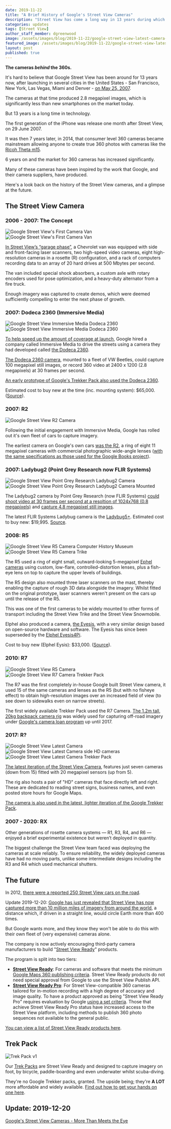 ```yaml
---
date: 2019-11-22
title: "A Brief History of Google's Street View Cameras"
description: "Street View has come a long way in 13 years during which 360 camera technology has seen significant advancements too."
categories: updates
tags: [Street View]
author_staff_member: dgreenwood
image: /assets/images/blog/2019-11-22/google-street-view-latest-camera-trekker-meta.jpg
featured_image: /assets/images/blog/2019-11-22/google-street-view-latest-camera-trekker-sm.jpg
layout: post
published: true
---
```


**The cameras _behind_ the 360s.**

It's hard to believe that Google Street View has been around for 13 years now, after launching in several cities in the United States - San Francisco, New York, Las Vegas, Miami and Denver - [on May 25, 2007](https://techcrunch.com/2013/03/08/inside-google-street-view-from-larry-pages-car-to-the-depths-of-the-grand-canyon/).

The cameras at that time produced 2.8 megapixel images, which is significantly less than new smartphones on the market today. 

But 13 years is a long time in technology.

The first generation of the iPhone was release one month after Street View, on 29 June 2007.

It was then 7 years later, in 2014, that consumer level 360 cameras became mainstream allowing anyone to create true 360 photos with cameras like the [Ricoh Theta m15](https://theta360.com/uk/about/theta/m15.html).

6 years on and the market for 360 cameras has increased significantly.

Many of these cameras have been inspired by the work that Google, and their camera suppliers, have produced.

Here's a look back on the history of the Street View cameras, and a glimpse at the future.

## The Street View Camera

### 2006 - 2007: The Concept

<img class="img-fluid" src="/assets/images/blog/2019-11-22/google-street-view-first-camera-van.png" alt="Google Street View's First Camera Van" title="Google Street View's First Camera Van" />

<img class="img-fluid" src="/assets/images/blog/2019-11-22/google-street-view-first-camera-van-driving.jpg" alt="Google Street View's First Camera Van" title="Google Street View's First Camera Van" />

[In Street View’s “garage phase”](https://www.researchgate.net/publication/220478096_Google_Street_View_Capturing_the_World_at_Street_Level), a Chevrolet van was equipped with side and front-facing laser scanners, two high-speed video cameras, eight high-resolution cameras in a rosette (R) configuration, and a rack of computers recording data to an array of 20 hard drives at 500 Mbytes per second.

The van included special shock absorbers, a custom axle with rotary encoders used for pose optimization, and a heavy-duty alternator from a fire truck.

Enough imagery was captured to create demos, which were deemed sufficiently compelling to enter the next phase of growth.

### 2007: Dodeca 2360 (Immersive Media)

<img class="img-fluid" src="/assets/images/blog/2019-11-22/google-street-view-dodeca-2360.jpg" alt="Google Street View Immersive Media Dodeca 2360" title="Google Street View Immersive Media Dodeca 2360" />

<img class="img-fluid" src="/assets/images/blog/2019-11-22/google-street-view-dodeca-2360-mounted.jpg" alt="Google Street View Immersive Media Dodeca 2360" title="Google Street View Immersive Media Dodeca 2360" />

[To help speed up the amount of coverage at launch](https://gizmodo.com/google-streetview-camera-vehicles-spotted-all-over-us-283159), Google hired a company called Immersive Media to drive the streets using a camera they had developed called [the Dodeca 2360](https://www.wired.com/2007/06/immersive-media/).

[The Dodeca 2360 camera](https://360rumors.com/a-look-back-at-dodeca-first-camera/), mounted to a fleet of VW Beetles, could capture 100 megapixel still images, or record 360 video at 2400 x 1200 (2.8 megapixels) at 30 frames per second.

[An early prototype of Google's Trekker Pack also used the Dodeca 2360](https://www.popularmechanics.com/technology/gadgets/a2300/4232286/).

Estimated cost to buy new at the time (inc. mounting system): $65,000. ([Source](https://www.videomaker.com/community/forums/topic/360-video-camera-immersive-media-system-for-sale-dodeca-2360)).

### 2007: R2

<img class="img-fluid" src="/assets/images/blog/2019-11-22/google-street-view-r2-camera.jpg" alt="Google Street View R2 Camera" title="Google Street View R2 Camera" />

Following the initial engagement with Immersive Media, Google has rolled out it's own fleet of cars to capture imagery.

The earliest camera on Google's own cars [was the R2](https://boingboing.net/2007/06/01/google-street-view-w.html), a ring of eight 11 megapixel cameras with commercial photographic wide-angle lenses ([with the same specifications as those used for the Google Books project](https://en.wikipedia.org/wiki/Google_Street_View)).

### 2007: Ladybug2 (Point Grey Research now FLIR Systems)

<img class="img-fluid" src="/assets/images/blog/2019-11-22/ladybug2-camera-stock.jpg" alt="Google Street View Point Grey Research Ladybug2 Camera" title="Google Street View Dodeca 360" />

<img class="img-fluid" src="/assets/images/blog/2019-11-22/ladybug2-camera-mounted.jpg" alt="Google Street View Point Grey Research Ladybug2 Camera Mounted" title="Google Street View Ladybug2 Camera Mounted" />

The Ladybug2 camera by Point Grey Research (now FLIR Systems) [could shoot video at 30 frames per second at a resoltion of 1024x768 (0.8 megapixels)]((https://www.youtube.com/watch?v=oOLB2n3rvUo)) and [capture 4.8 megapixel still images](https://mechatriks.in/pdf/PTGREY_Complete_Catalog.pdf).

The latest FLIR Systems Ladybug camera is the [Ladybug5+](https://www.flir.co.uk/products/ladybug5plus/). Estimated cost to buy new: $19,995. [Source](https://360rumors.com/flir-ladybug5-8k-360-camera-has-six-23-inch-sony-sensors/).

### 2008: R5

<img class="img-fluid" src="/assets/images/blog/2019-11-22/google-street-view-r5-camera-computer-history-museum.jpg" alt="Google Street View R5 Camera Computer History Museum" title="Google Street View R5 Camera Computer History Museums" />

<img class="img-fluid" src="/assets/images/blog/2019-11-22/google-street-view-r5-camera-trike.jpg" alt="Google Street View R5 Camera Trike" title="Google Street View R5 Camera Trike" />

The R5 used a ring of eight small, outward-looking 5-megapixel [Ephel cameras](https://www.elphel.com/www3/eyesis) using custom, low-flare, controlled-distortion lenses, plus a fish-eye lens on top to capture the upper levels of buildings.

The R5 design also mounted three laser scanners on the mast, thereby enabling the capture of rough 3D data alongside the imagery. Whilst fitted on the original prototype, laser scanners weren't present on the cars up until the release of the R5.

This was one of the first cameras to be widely mounted to other forms of transport including the Street View Trike and the Street View Snowmobile.

Elphel also produced a camera, [the Eyesis](https://www.elphel.com/www3/eyesis), with a very similar design based on open-source hardware and software. The Eyesis has since been superseded by the [Elphel Eyesis4Pi](https://wiki.elphel.com/wiki/Elphel_Eyesis4Pi).

Cost to buy new (Elphel Eysis): $33,000. ([Source](https://www.elphel.com/www3/eyesis)).

### 2010: R7

<img class="img-fluid" src="/assets/images/blog/2019-11-22/google-street-view-r7-camera.png" alt="Google Street View R5 Camera" title="Google Street View R7 Camera" />

<img class="img-fluid" src="/assets/images/blog/2019-11-22/google-street-view-r7-camera-trekker-pack.jpg" alt="Google Street View R7 Camera Trekker Pack" title="Google Street View R7 Camera Trekker Pack" />

The R7 was the first completely in-house Google built Street View camera, it used 15 of the same cameras and lenses as the R5 (but with no fisheye effect) to obtain high-resolution images over an increased field of view (to see down to sidewalks even on narrow streets).

The first widely available Trekker Pack used the R7 Camera. [The 1.2m tall, 20kg backpack camera rig](https://mashable.com/2017/04/27/google-street-trekker-sg/?europe=true) was widely used for capturing off-road imagery under [Google's camera loan program](https://www.google.com/streetview/loan/) up until 2017.

### 2017: R?

<img class="img-fluid" src="/assets/images/blog/2019-11-22/google-street-view-latest-camera.jpg" alt="Google Street View Latest Camera" title="Google Street View Latest Camera" />

<img class="img-fluid" src="/assets/images/blog/2019-11-22/google-street-view-latest-camera-hd-side.jpg" alt="Google Street View Latest Camera side HD cameras" title="Google Street View Latest  Camera side HD cameras" />

<img class="img-fluid" src="/assets/images/blog/2019-11-22/google-street-view-latest-camera-trekker-sm.jpg" alt="Google Street View Latest Camera Trekker Pack" title="Google Street View Latest Camera Trekker Pack" />

[The latest iteration of the Street View Camera](https://arstechnica.com/gadgets/2017/09/googles-street-view-cars-are-now-giant-mobile-3d-scanners/),  features just seven cameras (down from 15) fitted with 20 megapixel sensors (up from 5).

The rig also hosts a pair of "HD" cameras that face directly left and right. These are dedicated to reading street signs, business names, and even posted store hours for Google Maps.

[The camera is also used in the latest, lighter iteration of the Google Trekker Pack](https://blog.google/products/maps/mapping-stories-new-street-view-trekker/).

### 2007 - 2020: RX

Other generations of rosette camera systems — R1, R3, R4, and R6 — enjoyed a brief experimental existence but weren’t deployed in quantity.

The biggest challenge the Street View team faced was deploying the cameras at scale reliably. To ensure reliability, the widely deployed cameras have had no moving parts, unlike some intermediate designs including the R3 and R4 which used mechanical shutters.

## The future

In 2012, [there were a reported 250 Street View cars on the road](https://petapixel.com/2012/10/15/a-glimpse-of-googles-fleet-of-camera-equipped-street-view-cars/). 

Update 2019-12-20: [Google has just revealed that Street View has now captured more than 10 million miles of imagery from around the world](https://www.digitaltrends.com/web/google-reveals-how-many-miles-its-street-view-cars-have-driven-to-date/), a distance which, if driven in a straight line, would circle Earth more than 400 times.

But Google wants more, and they know they won't be able to do this with their own fleet of (very expensive) cameras alone.

The company is now actively encouraging third-party camera manufacturers to build "[Street View Ready](https://developers.google.com/streetview/ready)" products.

The program is split into two tiers:

* [**Street View Ready**](https://developers.google.com/streetview/ready/branding): For cameras and software that meets the minimum [Google Maps 360 publishing criteria](https://support.google.com/contributionpolicy/answer/7411351?hl=en-GB&ref_topic=7422769). Street View Ready products do not need special approval from Google to use the Street View Publish API.
* [**Street View Ready Pro**](https://developers.google.com/streetview/ready/specs): For Street View-compatible 360 cameras tailored for in-motion recording with a high degree of accuracy and image quality. To have a product approved as being "Street View Ready Pro" requires evaluation by Google [using a set criteria](https://developers.google.com/streetview/ready/specs). Those that achieve Street View Ready Pro status have increased access to the Street View platform, including methods to publish 360 photo sequences not available to the general public.

[You can view a list of Street View Ready products here](https://www.google.com/streetview/contacts-tools/products/).

## Trek Pack

<img class="img-fluid" src="/assets/images/blog/2019-11-22/trek-view-pack-version-1-setup-sm.jpg" alt="Trek Pack v1" title="Trek Pack v1">

Our [Trek Packs](https://www.trekview.org/trek-pack/) are Street View Ready and designed to capture imagery on foot, by bicycle, paddle-boarding and even underwater whilst scuba-diving.

They're no Google Trekker packs, granted. The upside being; they're **A LOT** more affordable and widely available. [Find out how to get your hands on one here](/trek-pack).

## Update: 2019-12-20

[Google's Street View Cameras - More Than Meets the Eye](/blog/2019/google-street-view-cameras-more-than-meets-the-eye)